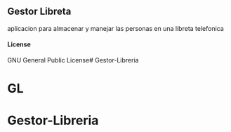 ## Gestor Libreta

aplicacion para almacenar y manejar las personas en una libreta telefonica

#### License

GNU General Public License# Gestor-Libreria
# GL
# Gestor-Libreria
